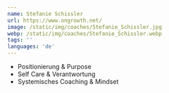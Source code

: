 ```yaml
---
name: Stefanie Schissler
url: https://www.ongrowth.net/
image: /static/img/coaches/Stefanie_Schissler.jpg
webp: /static/img/coaches/Stefanie_Schissler.webp
tags: ''
languages: 'de'
---
```


<ul><li>Positionierung &amp; Purpose</li><li>Self Care &amp; Verantwortung</li><li>Systemisches Coaching &amp; Mindset</li></ul>